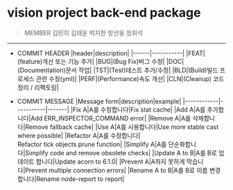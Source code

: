 vision project back-end package
====================
>   MEMBER
>   김민지
>   김태윤
>   박지한
>   방선웅
>   정회석
***
* COMMIT HEADER
|header|description|
|------|-----------|
|FEAT|(feature)개선 또는 기능 추가|
|BUG|(Bug Fix)버그 수정|
|DOC|(Documentation)문서 작업|
|TST|(Test)테스트 추가/수정|
|BLD|(Build)빌드 프로세스 관련 수정(yml)|
|PERF|(Performance)속도 개선|
|CLN|(Cleanup) 코드 정리 / 리팩토링|

* COMMIT MESSAGE
|Message form|description|example|
|------------|-----------|-------|
|Fix A|A를 수정합니다|Fix stat cache|
|Add A|A를 추가합니다|Add ERR_INSPECTOR_COMMAND error|
|Remove A|A를 삭제합니다|Remove fallback cache|
|Use A|A를 사용합니다|Use more stable cast where possible|
|Refactor A|A를 수정합니다|	
Refactor tick objects prune function|
|Simplify A|A를 단순화합니다|Simplify code and remove obsolete checks|
|Update A to B|A를 B로 업데이트 합니다|Update acorn to 6.1.0|
|Prevent A|A하지 못하게 막습니다|Prevent multiple connection errors|
|Rename A to B|A를 B로 이름 변경합니다|Rename node-report to report|